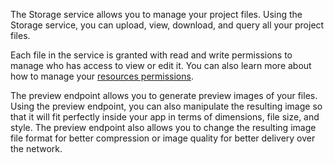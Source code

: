 The Storage service allows you to manage your project files. Using the Storage service, you can upload, view, download, and query all your project files.

Each file in the service is granted with read and write permissions to manage who has access to view or edit it. You can also learn more about how to manage your [resources permissions](/docs/permissions).

The preview endpoint allows you to generate preview images of your files. Using the preview endpoint, you can also manipulate the resulting image so that it will fit perfectly inside your app in terms of dimensions, file size, and style. The preview endpoint also allows you to change the resulting image file format for better compression or image quality for better delivery over the network.
